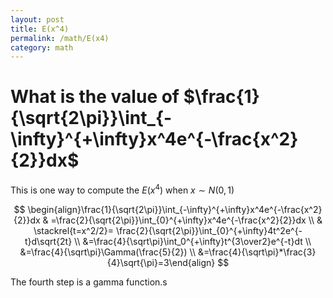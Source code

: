 ```yaml
---
layout: post
title: E(x^4)
permalink: /math/E(x4)
category: math
---
```


# What is the value of $\frac{1}{\sqrt{2\pi}}\int_{-\infty}^{+\infty}x^4e^{-\frac{x^2}{2}}dx$

This is one way to compute the $E(x^4)$ when $x\sim N(0,1)$

$$ \begin{align}\frac{1}{\sqrt{2\pi}}\int_{-\infty}^{+\infty}x^4e^{-\frac{x^2}{2}}dx & =\frac{2}{\sqrt{2\pi}}\int_{0}^{+\infty}x^4e^{-\frac{x^2}{2}}dx \\ & \stackrel{t=x^2/2}= \frac{2}{\sqrt{2\pi}}\int_{0}^{+\infty}4t^2e^{-t}d\sqrt{2t} \\ &=\frac{4}{\sqrt\pi}\int_0^{+\infty}t^{3\over2}e^{-t}dt \\ &=\frac{4}{\sqrt\pi}\Gamma(\frac{5}{2}) \\ &=\frac{4}{\sqrt\pi}*\frac{3}{4}\sqrt{\pi}=3\end{align} $$

The fourth step is a gamma function.s
